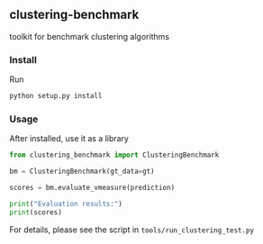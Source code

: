clustering-benchmark
----
toolkit for benchmark clustering algorithms

### Install 
Run 
```bash
python setup.py install
```

### Usage
After installed, use it as a library

```python
from clustering_benchmark import ClusteringBenchmark

bm = ClusteringBenchmark(gt_data=gt)

scores = bm.evaluate_vmeasure(prediction)

print("Evaluation results:")
print(scores)
```

For details, please see the script in `tools/run_clustering_test.py`

